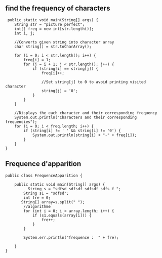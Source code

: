 ## find the frequency of characters

     public static void main(String[] args) {
        String str = "picture perfect";
        int[] freq = new int[str.length()];
        int i, j;
    
        //Converts given string into character array
        char string[] = str.toCharArray();
    
        for (i = 0; i < str.length(); i++) {
            freq[i] = 1;
            for (j = i + 1; j < str.length(); j++) {
                if (string[i] == string[j]) {
                    freq[i]++;
    
                    //Set string[j] to 0 to avoid printing visited character
                    string[j] = '0';
                }
            }
        }
    
        //Displays the each character and their corresponding frequency
        System.out.println("Characters and their corresponding frequencies");
        for (i = 0; i < freq.length; i++) {
            if (string[i] != ' ' && string[i] != '0') {
                System.out.println(string[i] + "-" + freq[i]);
            }
        }
    }
## Frequence d'apparition

    public class FrequenceApparition {
    
        public static void main(String[] args) {
              String s = "sdfsd sdfsdf sdfsdf sdfs f ";
            String s1 = "sdfsd";
            int fre = 0;
           String[] array=s.split(" ");
            //algorithme
            for (int i = 0; i < array.length; i++) {
                if (s1.equals(array[i])) {
                    fre++;
                }
            }
            
            System.err.println("frequence :  " + fre);
    
        }
    }

